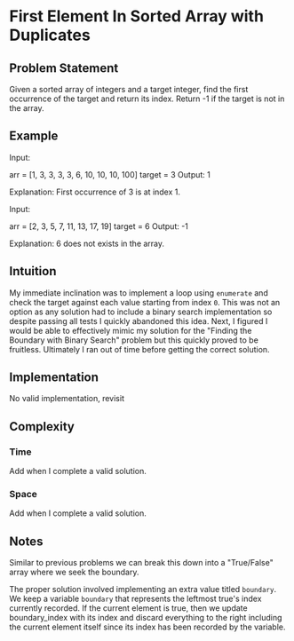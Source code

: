 # First Element In Sorted Array with Duplicates

## Problem Statement

Given a sorted array of integers and a target integer, find the first occurrence of the target and return its index. Return -1 if the target is not in the array.

## Example

Input:

arr = [1, 3, 3, 3, 3, 6, 10, 10, 10, 100]
target = 3
Output: 1

Explanation: First occurrence of 3 is at index 1.

Input:

arr = [2, 3, 5, 7, 11, 13, 17, 19]
target = 6
Output: -1

Explanation: 6 does not exists in the array.

## Intuition

My immediate inclination was to implement a loop using `enumerate` and check the target against each value starting from index `0`. This was not an option as any solution had to include a binary search implementation so despite passing all tests I quickly abandoned this idea. Next, I figured I would be able to effectively mimic my solution for the "Finding the Boundary with Binary Search" problem but this quickly proved to be fruitless. Ultimately I ran out of time before getting the correct solution.

## Implementation

No valid implementation, revisit

## Complexity

### Time

Add when I complete a valid solution.

### Space

Add when I complete a valid solution.

## Notes

Similar to previous problems we can break this down into a "True/False" array where we seek the boundary.

The proper solution involved implementing an extra value titled `boundary`. We keep a variable `boundary` that represents the leftmost true's index currently recorded. If the current element is true, then we update boundary_index with its index and discard everything to the right including the current element itself since its index has been recorded by the variable.
